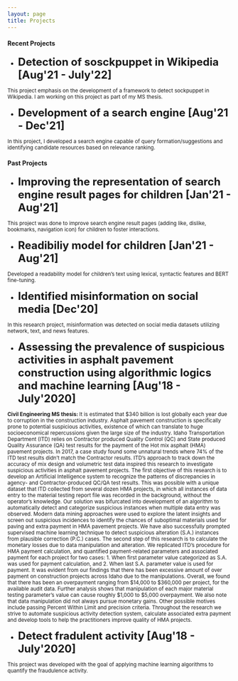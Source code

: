 ```yaml
---
layout: page
title: Projects
---
```


#### Recent Projects

- <b style="font-size:24px"> Detection of sosckpuppet in Wikipedia [Aug'21 - July'22] </b>

<p><small> This project emphasis on the development of a framework to detect sockpuppet in Wikipedia. I am working on this project as part of my MS thesis. </small></p>

- <b style="font-size:24px"> Development of a search engine [Aug'21 - Dec'21]</b>

<p><small> In this project, I developed a search engine capable of query formation/suggestions and identifying candidate resources based on relevance ranking.</small></p>


#### Past Projects

- <b style="font-size:24px"> Improving the representation of search engine result pages for children [Jan'21 - Aug'21]</b>

<p><small> This project was done to improve search engine result pages (adding like, dislike, bookmarks, navigation icon) for children to foster interactions.</small></p>

- <b style="font-size:24px"> Readibiliy model for children [Jan'21 - Aug'21]</b>

<p><small> Developed a readability model for children’s text using lexical, syntactic features and BERT fine-tuning.</small></p>

- <b style="font-size:24px"> Identified misinformation on social media [Dec'20]</b>

<p><small> In this research project, misinformation was detected on social media datasets utilizing network, text, and news features.</small></p>



- <b style="font-size:24px"> Assessing the prevalence of suspicious activities in asphalt pavement construction using algorithmic logics and machine learning [Aug'18 - July'2020]</b>

<p><small> <b>Civil Engineering MS thesis: </b>It is estimated that $340 billion is lost globally each year due to corruption in the construction industry. Asphalt pavement construction is specifically prone to potential suspicious activities, existence of which can translate to huge socioeconomical repercussions given the large size of the industry. 
Idaho Transportation Department (ITD) relies on Contractor produced Quality Control (QC) and State produced Quality Assurance (QA) test results for the payment of the Hot mix asphalt (HMA) pavement projects. In 2017, a case study found some unnatural trends where 74% of the ITD test results didn’t match the Contractor results. ITD’s approach to track down the accuracy of mix design and volumetric test data inspired this research to investigate suspicious activities in asphalt pavement projects. 
The first objective of this research is to develop an Artificial Intelligence system to recognize the patterns of discrepancies in agency- and Contractor-produced QC/QA test results. This was possible with a unique dataset that ITD collected from several dozen HMA projects, in which all instances of data entry to the material testing report file was recorded in the background, without the operator’s knowledge. Our solution was bifurcated into development of an algorithm to automatically detect and categorize suspicious instances when multiple data entry was observed.  Modern data mining approaches were used to explore the latent insights and screen out suspicious incidences to identify the chances of suboptimal materials used for paving and extra payment in HMA pavement projects. We have also successfully prompted supervised machine learning technique to detect suspicious alteration (S.A.) instances from plausible correction (P.C.) cases. 
The second step of this research is to calculate the monetary losses due to data manipulation and alteration. We replicated ITD’s procedure for HMA payment calculation, and quantified payment-related parameters and associated payment for each project for two cases: 1. When first parameter value categorized as S.A. was used for payment calculation, and 2. When last S.A. parameter value is used for payment. It was evident from our findings that there has been excessive amount of over payment on construction projects across Idaho due to the manipulations. Overall, we found that there has been an overpayment ranging from $14,000 to $360,000 per project, for the available audit data. Further analysis shows that manipulation of each major material testing parameter’s value can cause roughly $1,000 to $5,000 overpayment. We also note that data manipulation did not always pursue monetary gains. Other possible motives include passing Percent Within Limit and precision criteria. Throughout the research we strive to automate suspicious activity detection system, calculate associated extra payment and develop tools to help the practitioners improve quality of HMA projects. 
</small></p>

- <b style="font-size:24px"> Detect fradulent activity [Aug'18 - July'2020]</b>

<p><small> This project was developed with the goal of applying machine learning algorithms to quantify the fraudulence activity.  
</small></p>

